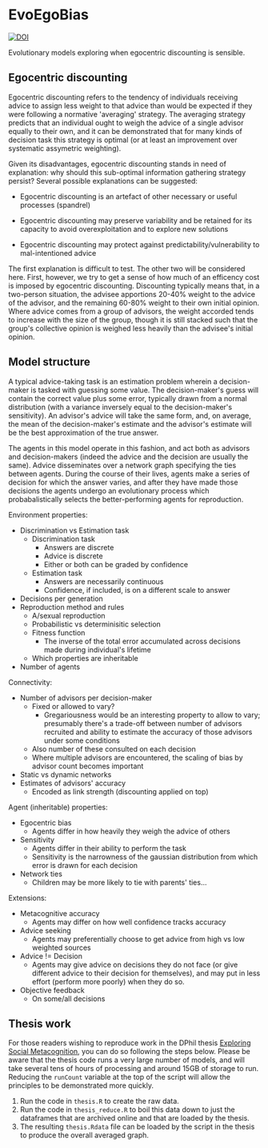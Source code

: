 # EvoEgoBias

<!-- badges: start -->
[![DOI](https://zenodo.org/badge/132620633.svg)](https://zenodo.org/badge/latestdoi/132620633)
<!-- badges: end -->

Evolutionary models exploring when egocentric discounting is sensible.

## Egocentric discounting

Egocentric discounting refers to the tendency of individuals receiving advice to assign less weight to that advice than would be expected if they were following a normative 'averaging' strategy. The averaging strategy predicts that an individual ought to weigh the advice of a single advisor equally to their own, and it can be demonstrated that for many kinds of decision task this strategy is optimal (or at least an improvement over systematic assymetric weighting).

Given its disadvantages, egocentric discounting stands in need of explanation: why should this sub-optimal information gathering strategy persist? Several possible explanations can be suggested:

* Egocentric discounting is an artefact of other necessary or useful processes (spandrel)

* Egocentric discounting may preserve variability and be retained for its capacity to avoid overexploitation and to explore new solutions

* Egocentric discounting may protect against predictability/vulnerability to mal-intentioned advice

The first explanation is difficult to test. The other two will be considered here. First, however, we try to get a sense of how much of an efficency cost is imposed by egocentric discounting. Discounting typically means that, in a two-person situation, the advisee apportions 20-40% weight to the advice of the advisor, and the remaining 60-80% weight to their own initial opinion. Where advice comes from a group of advisors, the weight accorded tends to increase with the size of the group, though it is still stacked such that the group's collective opinion is weighed less heavily than the advisee's initial opinion.

## Model structure

A typical advice-taking task is an estimation problem wherein a decision-maker is tasked with guessing some value. The decision-maker's guess will contain the correct value plus some error, typically drawn from a normal distribution (with a variance inversely equal to the decision-maker's sensitivity). An advisor's advice will take the same form, and, on average, the mean of the decision-maker's estimate and the advisor's estimate will be the best approximation of the true answer. 

The agents in this model operate in this fashion, and act both as advisors and decision-makers (indeed the advice and the decision are usually the same). Advice disseminates over a network graph specifying the ties between agents. During the course of their lives, agents make a series of decision for which the answer varies, and after they have made those decisions the agents undergo an evolutionary process which probabalistically selects the better-performing agents for reproduction.

Environment properties:
* Discrimination vs Estimation task
    * Discrimination task
        * Answers are discrete
        * Advice is discrete
        * Either or both can be graded by confidence
    * Estimation task
        * Answers are necessarily continuous
        * Confidence, if included, is on a different scale to answer
* Decisions per generation
* Reproduction method and rules
    * A/sexual reproduction
    * Probabilistic vs determinisitic selection
    * Fitness function
        * The inverse of the total error accumulated across decisions made during individual's lifetime
    * Which properties are inheritable
* Number of agents

Connectivity:
* Number of advisors per decision-maker
    * Fixed or allowed to vary?
        * Gregariousness would be an interesting property to allow to vary; presumably there's a trade-off between number of advisors recruited and ability to estimate the accuracy of those advisors under some conditions
    * Also number of these consulted on each decision
    * Where multiple advisors are encountered, the scaling of bias by advisor count becomes important
* Static vs dynamic networks
* Estimates of advisors' accuracy
    * Encoded as link strength (discounting applied on top)

Agent (inheritable) properties:  
* Egocentric bias
    * Agents differ in how heavily they weigh the advice of others
* Sensitivity
    * Agents differ in their ability to perform the task
    * Sensitivity is the narrowness of the gaussian distribution from which error is drawn for each decision
* Network ties
    * Children may be more likely to tie with parents' ties...

Extensions:
* Metacognitive accuracy
    * Agents may differ on how well confidence tracks accuracy
* Advice seeking
    * Agents may preferentially choose to get advice from high vs low weighted sources
* Advice != Decision
    * Agents may give advice on decisions they do not face (or give different advice to their decision for themselves), and may put in less effort (perform more poorly) when they do so.
* Objective feedback
    * On some/all decisions
    
## Thesis work

For those readers wishing to reproduce work in the DPhil thesis [Exploring Social Metacognition](https://github.com/mjaquiery/oxforddown), you can do so following the steps below.
Please be aware that the thesis code runs a very large number of models, and will take several tens of hours of processing and around 15GB of storage to run.
Reducing the `runCount` variable at the top of the script will allow the principles to be demonstrated more quickly.

1. Run the code in `thesis.R` to create the raw data.  
2. Run the code in `thesis_reduce.R` to boil this data down to just the dataframes that are archived online and that are loaded by the thesis.
3. The resulting `thesis.Rdata` file can be loaded by the script in the thesis to produce the overall averaged graph.
